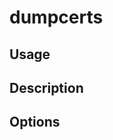 <!--[metadata]>
+++
title = "dumpcerts"
[menu.main]
description = "Docker Trusted Registry dumpcerts command reference."
keywords = ["docker, registry, reference, dumpcerts"]
parent="dtr_menu_reference"
identifier="dtr_dumpcerts"
+++
<![end-metadata]-->

# dumpcerts

## Usage

## Description

## Options
